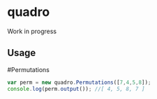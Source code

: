 # quadro

Work in progress

## Usage

#Permutations
```javascript
var perm = new quadro.Permutations([7,4,5,8]);
console.log(perm.output()); //[ 4, 5, 8, 7 ]
```
